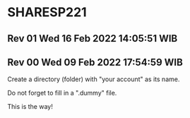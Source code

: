 # SHARESP221

## Rev 01 Wed 16 Feb 2022 14:05:51 WIB
## Rev 00 Wed 09 Feb 2022 17:54:59 WIB

Create a directory (folder) with "your account" as its name.

Do not forget to fill in a ".dummy" file.

This is the way!

